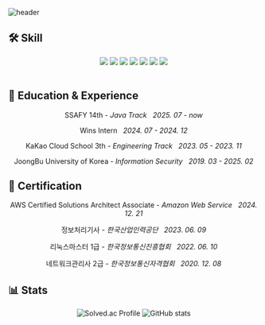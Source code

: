 ![header](https://capsule-render.vercel.app/api?type=speech&color=auto&height=120&section=header&text=seomj's+Github+👋%&fontSize=50)

## 🛠 Skill
  <div align="center">
    <img src="https://img.shields.io/badge/Python-3776AB?logo=python&logoColor=white">
    <img src="https://img.shields.io/badge/Java-ED8B00?logo=openjdk&logoColor=white">
    <img src="https://img.shields.io/badge/Shell_Script-121011?logo=gnu-bash&logoColor=white">
    <img src="https://img.shields.io/badge/docker-%230db7ed.svg?logo=docker&logoColor=white">
    <img src="https://img.shields.io/badge/kubernetes-%23326ce5.svg?logo=kubernetes&logoColor=white">
    <img src="https://img.shields.io/badge/Amazon_AWS-FF9900?logo=amazonaws&logoColor=white">
    <img src="https://img.shields.io/badge/Linux-FCC624?&logo=linux&logoColor=white">
  </div><br>
  
## 💼 Education & Experience
<p align="center">
SSAFY 14th - <em>Java Track &nbsp; 2025. 07 - now </em>
</p> 
<p align="center">
Wins Intern &nbsp; <em> 2024. 07 - 2024. 12 </em>
</p> 
<p align="center">
KaKao Cloud School 3th - <em>Engineering Track &nbsp; 2023. 05 - 2023. 11 </em>
</p> 
<p align="center">
JoongBu University of Korea - <em>Information Security &nbsp;   2019. 03 - 2025. 02 </em>
</p>

## 🏅 Certification
<p align="center">
AWS Certified Solutions Architect Associate - <em>Amazon Web Service &nbsp; 2024. 12. 21 </em>
</p> 
<p align="center">
정보처리기사 - <em>한국산업인력공단 &nbsp; 2023. 06. 09</em>
</p> 
<p align="center">
리눅스마스터 1급 - <em>한국정보통신진흥협회 &nbsp; 2022. 06. 10 </em>
</p> 
<p align="center">
네트워크관리사 2급 - <em>한국정보통신자격협회 &nbsp; 2020. 12. 08 </em>
</p> 

## 📊 **Stats**

<div align="center">

![Solved.ac Profile](http://mazassumnida.wtf/api/v2/generate_badge?boj=smj100394)
![GitHub stats](https://github-readme-stats.vercel.app/api?username=seomj&show_icons=true&theme=default&hide_border=true)

</div>
